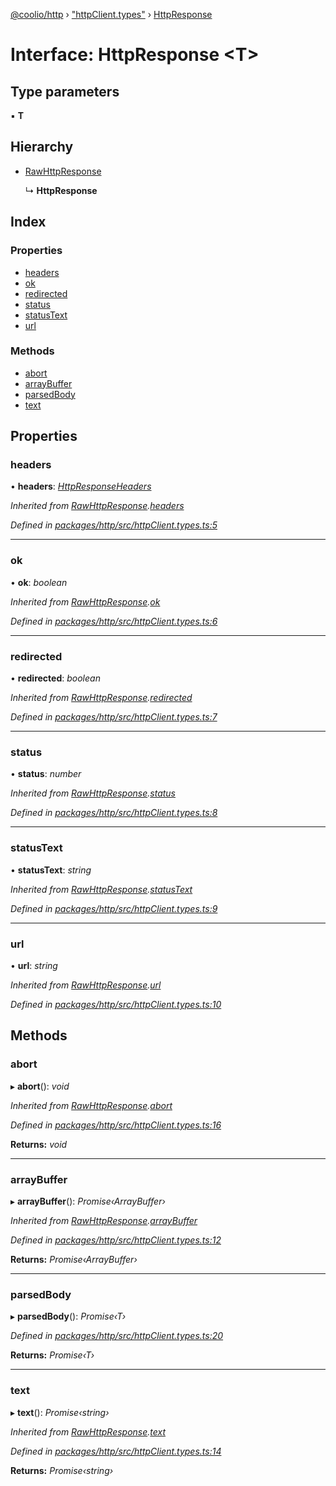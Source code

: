 [@coolio/http](../README.md) › ["httpClient.types"](../modules/_httpclient_types_.md) › [HttpResponse](_httpclient_types_.httpresponse.md)

# Interface: HttpResponse <**T**>

## Type parameters

▪ **T**

## Hierarchy

* [RawHttpResponse](_httpclient_types_.rawhttpresponse.md)

  ↳ **HttpResponse**

## Index

### Properties

* [headers](_httpclient_types_.httpresponse.md#headers)
* [ok](_httpclient_types_.httpresponse.md#ok)
* [redirected](_httpclient_types_.httpresponse.md#redirected)
* [status](_httpclient_types_.httpresponse.md#status)
* [statusText](_httpclient_types_.httpresponse.md#statustext)
* [url](_httpclient_types_.httpresponse.md#url)

### Methods

* [abort](_httpclient_types_.httpresponse.md#abort)
* [arrayBuffer](_httpclient_types_.httpresponse.md#arraybuffer)
* [parsedBody](_httpclient_types_.httpresponse.md#parsedbody)
* [text](_httpclient_types_.httpresponse.md#text)

## Properties

###  headers

• **headers**: *[HttpResponseHeaders](../classes/_httpresponseheaders_.httpresponseheaders.md)*

*Inherited from [RawHttpResponse](_httpclient_types_.rawhttpresponse.md).[headers](_httpclient_types_.rawhttpresponse.md#headers)*

*Defined in [packages/http/src/httpClient.types.ts:5](https://github.com/headline-1/coolio/blob/32658f8/packages/http/src/httpClient.types.ts#L5)*

___

###  ok

• **ok**: *boolean*

*Inherited from [RawHttpResponse](_httpclient_types_.rawhttpresponse.md).[ok](_httpclient_types_.rawhttpresponse.md#ok)*

*Defined in [packages/http/src/httpClient.types.ts:6](https://github.com/headline-1/coolio/blob/32658f8/packages/http/src/httpClient.types.ts#L6)*

___

###  redirected

• **redirected**: *boolean*

*Inherited from [RawHttpResponse](_httpclient_types_.rawhttpresponse.md).[redirected](_httpclient_types_.rawhttpresponse.md#redirected)*

*Defined in [packages/http/src/httpClient.types.ts:7](https://github.com/headline-1/coolio/blob/32658f8/packages/http/src/httpClient.types.ts#L7)*

___

###  status

• **status**: *number*

*Inherited from [RawHttpResponse](_httpclient_types_.rawhttpresponse.md).[status](_httpclient_types_.rawhttpresponse.md#status)*

*Defined in [packages/http/src/httpClient.types.ts:8](https://github.com/headline-1/coolio/blob/32658f8/packages/http/src/httpClient.types.ts#L8)*

___

###  statusText

• **statusText**: *string*

*Inherited from [RawHttpResponse](_httpclient_types_.rawhttpresponse.md).[statusText](_httpclient_types_.rawhttpresponse.md#statustext)*

*Defined in [packages/http/src/httpClient.types.ts:9](https://github.com/headline-1/coolio/blob/32658f8/packages/http/src/httpClient.types.ts#L9)*

___

###  url

• **url**: *string*

*Inherited from [RawHttpResponse](_httpclient_types_.rawhttpresponse.md).[url](_httpclient_types_.rawhttpresponse.md#url)*

*Defined in [packages/http/src/httpClient.types.ts:10](https://github.com/headline-1/coolio/blob/32658f8/packages/http/src/httpClient.types.ts#L10)*

## Methods

###  abort

▸ **abort**(): *void*

*Inherited from [RawHttpResponse](_httpclient_types_.rawhttpresponse.md).[abort](_httpclient_types_.rawhttpresponse.md#abort)*

*Defined in [packages/http/src/httpClient.types.ts:16](https://github.com/headline-1/coolio/blob/32658f8/packages/http/src/httpClient.types.ts#L16)*

**Returns:** *void*

___

###  arrayBuffer

▸ **arrayBuffer**(): *Promise‹ArrayBuffer›*

*Inherited from [RawHttpResponse](_httpclient_types_.rawhttpresponse.md).[arrayBuffer](_httpclient_types_.rawhttpresponse.md#arraybuffer)*

*Defined in [packages/http/src/httpClient.types.ts:12](https://github.com/headline-1/coolio/blob/32658f8/packages/http/src/httpClient.types.ts#L12)*

**Returns:** *Promise‹ArrayBuffer›*

___

###  parsedBody

▸ **parsedBody**(): *Promise‹T›*

*Defined in [packages/http/src/httpClient.types.ts:20](https://github.com/headline-1/coolio/blob/32658f8/packages/http/src/httpClient.types.ts#L20)*

**Returns:** *Promise‹T›*

___

###  text

▸ **text**(): *Promise‹string›*

*Inherited from [RawHttpResponse](_httpclient_types_.rawhttpresponse.md).[text](_httpclient_types_.rawhttpresponse.md#text)*

*Defined in [packages/http/src/httpClient.types.ts:14](https://github.com/headline-1/coolio/blob/32658f8/packages/http/src/httpClient.types.ts#L14)*

**Returns:** *Promise‹string›*
